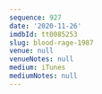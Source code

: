 ```yaml
---
sequence: 927
date: '2020-11-26'
imdbId: tt0085253
slug: blood-rage-1987
venue: null
venueNotes: null
medium: iTunes
mediumNotes: null
---
```


